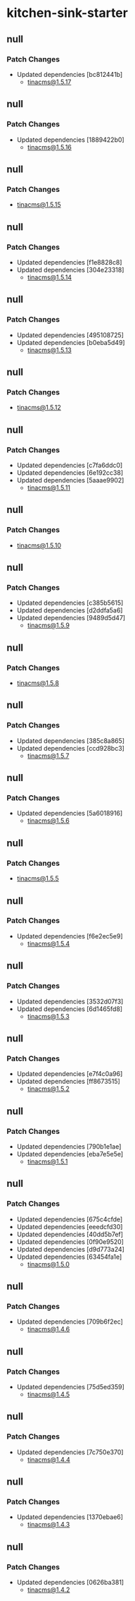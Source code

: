 # kitchen-sink-starter

## null

### Patch Changes

- Updated dependencies [bc812441b]
  - tinacms@1.5.17

## null

### Patch Changes

- Updated dependencies [1889422b0]
  - tinacms@1.5.16

## null

### Patch Changes

- tinacms@1.5.15

## null

### Patch Changes

- Updated dependencies [f1e8828c8]
- Updated dependencies [304e23318]
  - tinacms@1.5.14

## null

### Patch Changes

- Updated dependencies [495108725]
- Updated dependencies [b0eba5d49]
  - tinacms@1.5.13

## null

### Patch Changes

- tinacms@1.5.12

## null

### Patch Changes

- Updated dependencies [c7fa6ddc0]
- Updated dependencies [6e192cc38]
- Updated dependencies [5aaae9902]
  - tinacms@1.5.11

## null

### Patch Changes

- tinacms@1.5.10

## null

### Patch Changes

- Updated dependencies [c385b5615]
- Updated dependencies [d2ddfa5a6]
- Updated dependencies [9489d5d47]
  - tinacms@1.5.9

## null

### Patch Changes

- tinacms@1.5.8

## null

### Patch Changes

- Updated dependencies [385c8a865]
- Updated dependencies [ccd928bc3]
  - tinacms@1.5.7

## null

### Patch Changes

- Updated dependencies [5a6018916]
  - tinacms@1.5.6

## null

### Patch Changes

- tinacms@1.5.5

## null

### Patch Changes

- Updated dependencies [f6e2ec5e9]
  - tinacms@1.5.4

## null

### Patch Changes

- Updated dependencies [3532d07f3]
- Updated dependencies [6d1465fd8]
  - tinacms@1.5.3

## null

### Patch Changes

- Updated dependencies [e7f4c0a96]
- Updated dependencies [ff8673515]
  - tinacms@1.5.2

## null

### Patch Changes

- Updated dependencies [790b1e1ae]
- Updated dependencies [eba7e5e5e]
  - tinacms@1.5.1

## null

### Patch Changes

- Updated dependencies [675c4cfde]
- Updated dependencies [eeedcfd30]
- Updated dependencies [40dd5b7ef]
- Updated dependencies [0f90e9520]
- Updated dependencies [d9d773a24]
- Updated dependencies [63454fa1e]
  - tinacms@1.5.0

## null

### Patch Changes

- Updated dependencies [709b6f2ec]
  - tinacms@1.4.6

## null

### Patch Changes

- Updated dependencies [75d5ed359]
  - tinacms@1.4.5

## null

### Patch Changes

- Updated dependencies [7c750e370]
  - tinacms@1.4.4

## null

### Patch Changes

- Updated dependencies [1370ebae6]
  - tinacms@1.4.3

## null

### Patch Changes

- Updated dependencies [0626ba381]
  - tinacms@1.4.2
